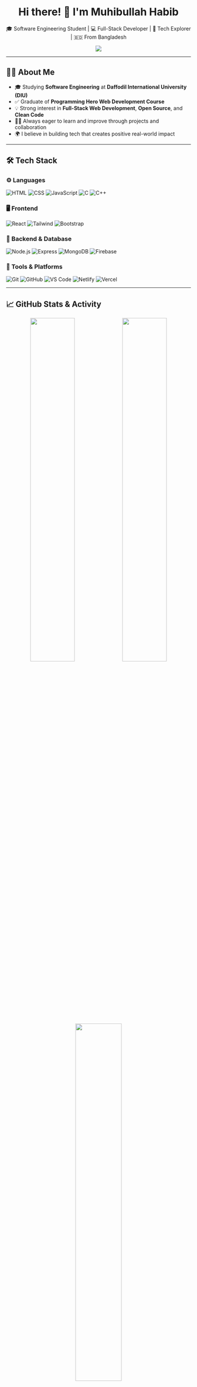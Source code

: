 <h1 align="center">Hi there! 👋 I'm Muhibullah Habib</h1>

<p align="center">
  🎓 Software Engineering Student | 💻 Full-Stack Developer | 🚀 Tech Explorer | 🇧🇩 From Bangladesh
</p>

<p align="center">
  <img src="https://readme-typing-svg.herokuapp.com/?lines=Welcome+to+my+GitHub!;I+love+to+code+and+build+things.;Full+Stack+Developer+in+progress...&center=true&width=440&height=45&color=0A66C2&vCenter=true&size=22">
</p>

---

## 🧑‍💻 About Me

- 🎓 Studying **Software Engineering** at **Daffodil International University (DIU)**
- ✅ Graduate of **Programming Hero Web Development Course**
- 💡 Strong interest in **Full-Stack Web Development**, **Open Source**, and **Clean Code**
- 👨‍🏫 Always eager to learn and improve through projects and collaboration
- 🌍 I believe in building tech that creates positive real-world impact

---

## 🛠️ Tech Stack

### ⚙️ Languages
![HTML](https://img.shields.io/badge/-HTML5-E34F26?style=for-the-badge&logo=html5&logoColor=white)
![CSS](https://img.shields.io/badge/-CSS3-1572B6?style=for-the-badge&logo=css3)
![JavaScript](https://img.shields.io/badge/-JavaScript-F7DF1E?style=for-the-badge&logo=javascript&logoColor=black)
![C](https://img.shields.io/badge/-C-00599C?style=for-the-badge&logo=c)
![C++](https://img.shields.io/badge/-C++-00599C?style=for-the-badge&logo=cplusplus)

### 🖥️ Frontend
![React](https://img.shields.io/badge/-React-61DAFB?style=for-the-badge&logo=react&logoColor=black)
![Tailwind](https://img.shields.io/badge/-Tailwind_CSS-38B2AC?style=for-the-badge&logo=tailwind-css)
![Bootstrap](https://img.shields.io/badge/-Bootstrap-7952B3?style=for-the-badge&logo=bootstrap)

### 🔧 Backend & Database
![Node.js](https://img.shields.io/badge/-Node.js-339933?style=for-the-badge&logo=nodedotjs)
![Express](https://img.shields.io/badge/-Express.js-000000?style=for-the-badge&logo=express)
![MongoDB](https://img.shields.io/badge/-MongoDB-47A248?style=for-the-badge&logo=mongodb)
![Firebase](https://img.shields.io/badge/-Firebase-FFCA28?style=for-the-badge&logo=firebase)

### 🧰 Tools & Platforms
![Git](https://img.shields.io/badge/-Git-F05032?style=for-the-badge&logo=git&logoColor=white)
![GitHub](https://img.shields.io/badge/-GitHub-181717?style=for-the-badge&logo=github)
![VS Code](https://img.shields.io/badge/-VSCode-007ACC?style=for-the-badge&logo=visual-studio-code)
![Netlify](https://img.shields.io/badge/-Netlify-00C7B7?style=for-the-badge&logo=netlify)
![Vercel](https://img.shields.io/badge/-Vercel-000?style=for-the-badge&logo=vercel)

---

## 📈 GitHub Stats & Activity

<p align="center">
  <img src="https://github-readme-stats.vercel.app/api?username=MuhibullahHabib&show_icons=true&theme=tokyonight&count_private=true&hide_border=true" width="49%"/>
  <img src="https://github-readme-streak-stats.herokuapp.com/?user=MuhibullahHabib&theme=tokyonight&hide_border=true" width="49%" />
</p>

<p align="center">
  <img src="https://github-readme-stats.vercel.app/api/top-langs/?username=MuhibullahHabib&layout=compact&theme=tokyonight&hide_border=true" width="50%" />
</p>

---

## 🌱 Currently Learning

- 🔁 Next.js & Server-Side Rendering  
- 🛡️ Advanced Authentication & Authorization (JWT, OAuth)  
- 📦 API integration and optimization  
- 📚 Clean architecture and best practices  

---

## 🎯 Goals for 2025

- ✅ Complete multiple full-stack projects (MERN stack)
- ✅ Contribute to 5+ open-source projects
- ✅ Launch my own developer portfolio website
- ✅ Get an internship or remote job as a junior developer

---

## 📬 Let's Connect

<p align="center">
  <a href="mailto:youremail@example.com"><img src="https://img.shields.io/badge/Gmail-D14836?style=for-the-badge&logo=gmail&logoColor=white"></a>
  <a href="https://linkedin.com/in/yourprofile"><img src="https://img.shields.io/badge/LinkedIn-0A66C2?style=for-the-badge&logo=linkedin&logoColor=white"></a>
  <a href="https://yourportfolio.com"><img src="https://img.shields.io/badge/Portfolio-121212?style=for-the-badge&logo=github&logoColor=white"></a>
</p>

---

## 💬 Quote I Live By

> _“The best way to learn is to build, break, and build again.”_

---

